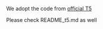We adopt the code from [official T5](https://github.com/google-research/text-to-text-transfer-transformer)

Please check README_t5.md as well
